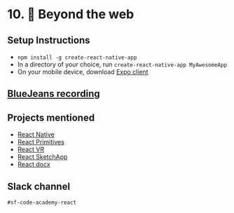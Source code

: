# 10. 🤖 Beyond the web

## Setup Instructions
  * `npm install -g create-react-native-app`
  * In a directory of your choice, run `create-react-native-app MyAwesomeApp`
  * On your mobile device, download [Expo client](https://itunes.apple.com/us/app/expo-client/id982107779?mt=8)

## [BlueJeans recording](https://bluejeans.com/s/1TD45/)

## Projects mentioned
  * [React Native](https://facebook.github.io/react-native/)
  * [React Primitives](https://github.com/lelandrichardson/react-primitives)
  * [React VR](https://facebook.github.io/react-vr/)
  * [React SketchApp](https://github.com/airbnb/react-sketchapp)
  * [React docx](https://github.com/nitin42/redocx)

## Slack channel
`#sf-code-academy-react`
